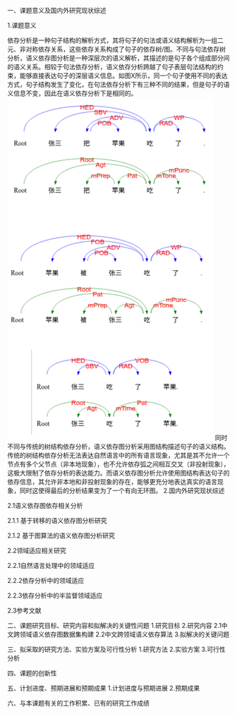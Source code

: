 一、课题意义及国内外研究现状综述

1.课题意义

依存分析是一种句子结构的解析方式，其将句子的句法或语义结构解析为一组二元、非对称依存关系，这些依存关系构成了句子的依存树/图。不同与句法依存树分析，语义依存图分析是一种深层次的语义解析，其描述的是句子各个组成部分间的语义关系。相较于句法依存分析，语义依存分析跨越了句子表层句法结构的约束，能够直接表达句子的深层语义信息。如图X所示，同一个句子使用不同的表达方式，句子结构发生了变化，在句法依存分析下有三种不同的结果，但是句子的语义信息不变，因此在语义依存分析下是相同的。
![句法依存和语义依存的比较](https://raw.githubusercontent.com/LiangsLi/tuchuang/master/picgo/20190702162641.png)
同时不同与传统的树结构依存分析，语义依存图分析采用图结构描述句子的语义结构。传统的树结构依存分析无法表达自然语言中的所有语言现象，尤其是其不允许一个节点有多个父节点（非本地现象），也不允许依存弧之间相互交叉（非投射现象），这极大限制了依存分析的表达能力。而语义依存图分析允许使用图结构表达句子的依存信息，其允许非本地和非投射现象的存在，能够更充分地表达真实的语言现象，同时这使得最后的分析结果变为了一个有向无环图。
2.国内外研究现状综述

2.1语义依存图依存相关分析

2.1.1 基于转移的语义依存图分析研究

2.1.2 基于图算法的语义依存图分析研究

2.2领域适应相关研究

2.2.1自然语言处理中的领域适应

2.2.2依存分析中的领域适应

2.2.3依存分析中的半监督领域适应

2.3参考文献

二、课题研究目标、研究内容和拟解决的关键性问题
1.研究目标
2.研究内容
2.1中文跨领域语义依存图数据集构建
2.2中文跨领域语义依存算法
3.拟解决的关键问题

三、拟采取的研究方法、实验方案及可行性分析
1.研究方法
2.实验方案
3.可行性分析

四、课题的创新性

五、计划进度、预期进展和预期成果
1.计划进度与预期进展
2.预期成果

六、与本课题有关的工作积累、已有的研究工作成绩